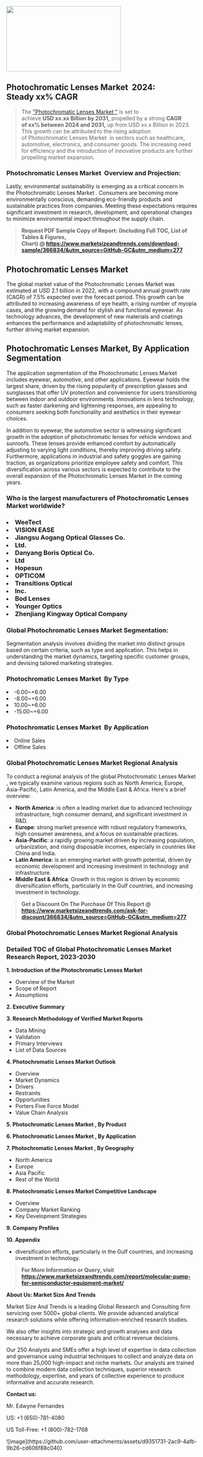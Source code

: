 <p><img class="alignnone size-medium wp-image-20088" src="https://ffe5etoiles.com/wp-content/uploads/2024/12/MST1-300x171.png" alt="" width="300" height="171" /></p><h2 id="ember46" class="ember-view reader-text-block__heading-2">Photochromatic Lenses Market &nbsp;2024: Steady&nbsp;xx% CAGR</h2><blockquote id="ember47" class="ember-view reader-text-block__blockquote">The&nbsp;<a class="app-aware-link " href="https://www.marketsizeandtrends.com/download-sample/366834/&utm_source=GitHub-GC&utm_medium=277" target="_blank" data-test-app-aware-link="">"Photochromatic Lenses Market "</a>&nbsp;is set to achieve&nbsp;<strong>USD&nbsp;xx.xx&nbsp;Billion by 2031,</strong>&nbsp;propelled by a strong&nbsp;<strong>CAGR of&nbsp;xx% between 2024 and 2031,</strong>&nbsp;up from USD xx.x Billion in 2023. This growth can be attributed to the rising adoption of&nbsp;Photochromatic Lenses Market &nbsp;in sectors such as healthcare, automotive, electronics, and consumer goods. The increasing need for efficiency and the introduction of innovative products are further propelling market expansion.</blockquote><h3 id="ember48" class="ember-view reader-text-block__heading-3">Photochromatic Lenses Market &nbsp;Overview and Projection:</h3><p id="ember49" class="ember-view reader-text-block__paragraph">Lastly, environmental sustainability is emerging as a critical concern in the&nbsp;Photochromatic Lenses Market . Consumers are becoming more environmentally conscious, demanding eco-friendly products and sustainable practices from companies. Meeting these expectations requires significant investment in research, development, and operational changes to minimize environmental impact throughout the supply chain.</p><blockquote id="ember50" class="ember-view reader-text-block__blockquote"><strong>Request PDF Sample Copy of Report: (Including Full TOC, List of Tables &amp; Figures, Chart)&nbsp;@&nbsp;<strong><a href="https://www.marketsizeandtrends.com/download-sample/366834/&utm_source=GitHub-GC&utm_medium=277" target="_blank">https://www.marketsizeandtrends.com/download-sample/366834/&utm_source=GitHub-GC&utm_medium=277</a></strong></strong></blockquote><h3 class=""> <h2>Photochromatic Lenses Market</h2><p>The global market value of the Photochromatic Lenses Market was estimated at USD 2.1 billion in 2022, with a compound annual growth rate (CAGR) of 7.5% expected over the forecast period. This growth can be attributed to increasing awareness of eye health, a rising number of myopia cases, and the growing demand for stylish and functional eyewear. As technology advances, the development of new materials and coatings enhances the performance and adaptability of photochromatic lenses, further driving market expansion.</p><h2>Photochromatic Lenses Market, By Application Segmentation</h2><p>The application segmentation of the Photochromatic Lenses Market includes eyewear, automotive, and other applications. Eyewear holds the largest share, driven by the rising popularity of prescription glasses and sunglasses that offer UV protection and convenience for users transitioning between indoor and outdoor environments. Innovations in lens technology, such as faster darkening and lightening responses, are appealing to consumers seeking both functionality and aesthetics in their eyewear choices.</p><p>In addition to eyewear, the automotive sector is witnessing significant growth in the adoption of photochromatic lenses for vehicle windows and sunroofs. These lenses provide enhanced comfort by automatically adjusting to varying light conditions, thereby improving driving safety. Furthermore, applications in industrial and safety goggles are gaining traction, as organizations prioritize employee safety and comfort. This diversification across various sectors is expected to contribute to the overall expansion of the Photochromatic Lenses Market in the coming years.</p></h3><h3 id="" class="">Who is the largest manufacturers of&nbsp;Photochromatic Lenses Market  worldwide?</h3><h3 class=""></Li><Li>WeeTect</Li><Li> VISION EASE</Li><Li> Jiangsu Aogang Optical Glasses Co.</Li><Li> Ltd.</Li><Li> Danyang Boris Optical Co.</Li><Li>Ltd</Li><Li> Hopesun</Li><Li> OPTICOM</Li><Li> Transitions Optical</Li><Li> Inc.</Li><Li> Bod Lenses</Li><Li> Younger Optics</Li><Li> Zhenjiang Kingway Optical Company</h3><h3 id="ember53" class="ember-view reader-text-block__heading-3">Global&nbsp;Photochromatic Lenses Market  Segmentation:</h3><p id="ember54" class="ember-view reader-text-block__paragraph">Segmentation analysis involves dividing the market into distinct groups based on certain criteria, such as type and application. This helps in understanding the market dynamics, targeting specific customer groups, and devising tailored marketing strategies.</p><h3 id="" class="">Photochromatic Lenses Market &nbsp;By Type</h3><p></Li><Li>-6.00~+6.00</Li><Li> -8.00~+6.00</Li><Li> 10.00~+6.00</Li><Li> -15.00~+6.00</p><h3 id="" class="">Photochromatic Lenses Market &nbsp;By Application</h3><p class=""></Li><Li>Online Sales</Li><Li> Offline Sales</p><h3 id="ember62" class="ember-view reader-text-block__heading-3">Global Photochromatic Lenses Market  Regional Analysis</h3><p id="ember63" class="ember-view reader-text-block__paragraph">To conduct a regional analysis of the global Photochromatic Lenses Market , we typically examine various regions such as North America, Europe, Asia-Pacific, Latin America, and the Middle East &amp; Africa. Here's a brief overview:</p><ul><li><strong>North America</strong>: is often a leading market due to advanced technology infrastructure, high consumer demand, and significant investment in R&amp;D.</li><li><strong>Europe</strong>: strong market presence with robust regulatory frameworks, high consumer awareness, and a focus on sustainable practices.</li><li><strong>Asia-Pacific</strong>: a rapidly growing market driven by increasing population, urbanization, and rising disposable incomes, especially in countries like China and India.</li><li><strong>Latin America</strong>: is an emerging market with growth potential, driven by economic development and increasing investment in technology and infrastructure.</li><li><strong>Middle East &amp; Africa</strong>: Growth in this region is driven by economic diversification efforts, particularly in the Gulf countries, and increasing investment in technology.</li></ul><blockquote id="ember61" class="ember-view reader-text-block__blockquote"><strong>Get a Discount On The Purchase Of This Report @ <strong><a href="https://html-cleaner.com/" target="">https://www.marketsizeandtrends.com/ask-for-discount/366834/&utm_source=GitHub-GC&utm_medium=277</a></strong></strong></blockquote><h3 id="ember62" class="ember-view reader-text-block__heading-3">Global Photochromatic Lenses Market  Regional Analysis</h3><h3 id="" class="">Detailed TOC of Global Photochromatic Lenses Market  Research Report, 2023-2030</h3><p id="" class=""><strong>1. Introduction of the Photochromatic Lenses Market </strong></p><ul><li>Overview of the Market</li><li>Scope of Report</li><li>Assumptions</li></ul><p id="" class=""><strong>2. Executive Summary</strong></p><p id="" class=""><strong>3. Research Methodology of Verified Market Reports</strong></p><ul><li>Data Mining</li><li>Validation</li><li>Primary Interviews</li><li>List of Data Sources</li></ul><p id="" class=""><strong>4. Photochromatic Lenses Market  Outlook</strong></p><ul><li>Overview</li><li>Market Dynamics</li><li>Drivers</li><li>Restraints</li><li>Opportunities</li><li>Porters Five Force Model</li><li>Value Chain Analysis</li></ul><p id="" class=""><strong>5. Photochromatic Lenses Market , By Product</strong></p><p id="" class=""><strong>6. Photochromatic Lenses Market , By Application</strong></p><p id="" class=""><strong>7. Photochromatic Lenses Market , By Geography</strong></p><ul><li>North America</li><li>Europe</li><li>Asia Pacific</li><li>Rest of the World</li></ul><p id="" class=""><strong>8. Photochromatic Lenses Market  Competitive Landscape</strong></p><ul><li>Overview</li><li>Company Market Ranking</li><li>Key Development Strategies</li></ul><p id="" class=""><strong>9. Company Profiles</strong></p><p id="" class=""><strong>10. Appendix</strong></p><ul><li>diversification efforts, particularly in the Gulf countries, and increasing investment in technology.</li></ul><blockquote id="ember65" class="ember-view reader-text-block__blockquote"><strong>For More Information or Query, visit <strong><strong><a href="https://html-cleaner.com/" target="">https://www.marketsizeandtrends.com/report/molecular-pump-for-semiconductor-equipment-market/</a></strong></strong></strong></blockquote><p id="" class=""><strong>About Us: Market Size And Trends</strong></p><p id="" class="">Market Size And Trends is a leading Global Research and Consulting firm servicing over 5000+ global clients. We provide advanced analytical research solutions while offering information-enriched research studies.</p><p id="" class="">We also offer insights into strategic and growth analyses and data necessary to achieve corporate goals and critical revenue decisions.</p><p id="" class="">Our 250 Analysts and SMEs offer a high level of expertise in data collection and governance using industrial techniques to collect and analyze data on more than 25,000 high-impact and niche markets. Our analysts are trained to combine modern data collection techniques, superior research methodology, expertise, and years of collective experience to produce informative and accurate research.</p><p id="" class=""><strong>Contact us:</strong></p><p id="" class="">Mr. Edwyne Fernandes</p><p id="" class="">US: +1 (650)-781-4080</p><p id="" class="">US Toll-Free: +1 (800)-782-1768</p>
![image](https://github.com/user-attachments/assets/d9351731-2ac9-4afb-9b26-cd606f88c040)
